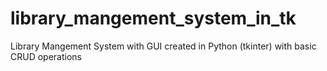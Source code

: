 # library_mangement_system_in_tk
Library Mangement System with GUI created in Python (tkinter) with basic CRUD operations
